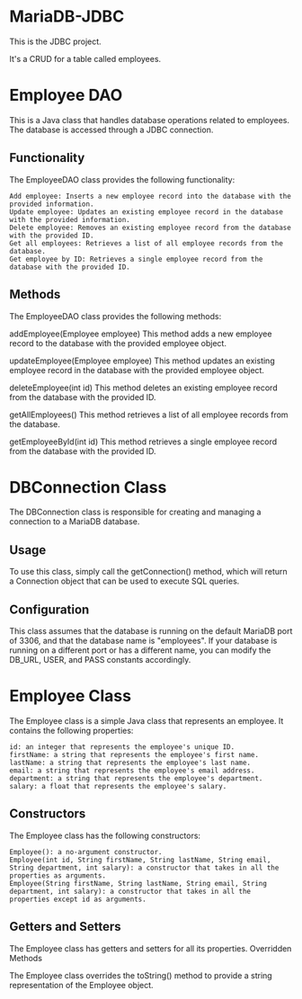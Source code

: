 # MariaDB-JDBC

This is the JDBC project.

It's a CRUD for a table called employees.

# Employee DAO


This is a Java class that handles database operations related to employees. The database is accessed through a JDBC connection.
## Functionality

The EmployeeDAO class provides the following functionality:

    Add employee: Inserts a new employee record into the database with the provided information.
    Update employee: Updates an existing employee record in the database with the provided information.
    Delete employee: Removes an existing employee record from the database with the provided ID.
    Get all employees: Retrieves a list of all employee records from the database.
    Get employee by ID: Retrieves a single employee record from the database with the provided ID.

## Methods

The EmployeeDAO class provides the following methods:


addEmployee(Employee employee)
This method adds a new employee record to the database with the provided employee object.

updateEmployee(Employee employee)
This method updates an existing employee record in the database with the provided employee object.

deleteEmployee(int id)
This method deletes an existing employee record from the database with the provided ID.

getAllEmployees()
This method retrieves a list of all employee records from the database.

getEmployeeById(int id)
This method retrieves a single employee record from the database with the provided ID.

# DBConnection Class
The DBConnection class is responsible for creating and managing a connection to a MariaDB database.

## Usage

To use this class, simply call the getConnection() method, which will return a Connection object that can be used to execute SQL queries.

## Configuration

This class assumes that the database is running on the default MariaDB port of 3306, and that the database name is "employees". 
If your database is running on a different port or has a different name, you can modify the DB_URL, USER, and PASS constants accordingly.

# Employee Class

The Employee class is a simple Java class that represents an employee. It contains the following properties:

    id: an integer that represents the employee's unique ID.
    firstName: a string that represents the employee's first name.
    lastName: a string that represents the employee's last name.
    email: a string that represents the employee's email address.
    department: a string that represents the employee's department.
    salary: a float that represents the employee's salary.

## Constructors

The Employee class has the following constructors:

    Employee(): a no-argument constructor.
    Employee(int id, String firstName, String lastName, String email, String department, int salary): a constructor that takes in all the properties as arguments.
    Employee(String firstName, String lastName, String email, String department, int salary): a constructor that takes in all the properties except id as arguments.

## Getters and Setters

The Employee class has getters and setters for all its properties.
Overridden Methods

The Employee class overrides the toString() method to provide a string representation of the Employee object.

